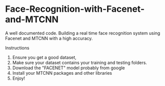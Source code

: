 # Face-Recognition-with-Facenet-and-MTCNN
A well documented code.
Building a real time face recognition system using Facenet and MTCNN with a high accuracy.


Instructions
1. Ensure you get a good dataset, 
2. Make sure your dataset contains your training and testing folders.
3. Download the "FACENET" model probably from google
4. Install your MTCNN packages and other libraries
5. Enjoy!
